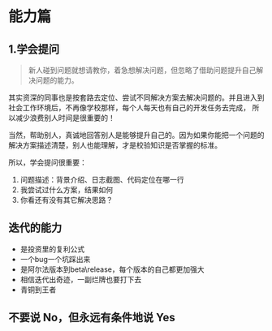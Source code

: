 # 能力篇

## 1.学会提问

> 新人碰到问题就想请教你，着急想解决问题，但忽略了借助问题提升自己解决问题的能力。

其实资深的同事也是按套路去定位、尝试不同解决方案去解决问题的。并且进入到社会工作环境后，不再像学校那样，每个人每天也有自己的开发任务去完成，
所以减少浪费别人时间是很重要的！

当然，帮助别人，真诚地回答别人是能够提升自己的。因为如果你能把一个问题的解决方案描述清楚，别人也能理解，才是校验知识是否掌握的标准。

所以，学会提问很重要：

1. 问题描述：背景介绍、日志截图、代码定位在哪一行
2. 我尝试过什么方案，结果如何
3. 你看还有没有其它解决思路？

## 迭代的能力

- 是投资里的复利公式
- 一个bug一个坑踩出来
- 是阿尔法版本到beta\release，每个版本的自己都更加强大
- 相信迭代出奇迹，一副烂牌也要打下去
- 青铜到王者

## 不要说 No，但永远有条件地说 Yes




